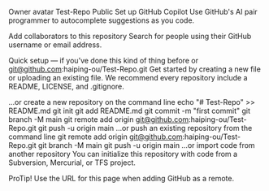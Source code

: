 Owner avatar
Test-Repo
Public
Set up GitHub Copilot
Use GitHub's AI pair programmer to autocomplete suggestions as you code.

Add collaborators to this repository
Search for people using their GitHub username or email address.

Quick setup — if you’ve done this kind of thing before
or	
git@github.com:haiping-ou/Test-Repo.git
Get started by creating a new file or uploading an existing file. We recommend every repository include a README, LICENSE, and .gitignore.

…or create a new repository on the command line
echo "# Test-Repo" >> README.md
git init
git add README.md
git commit -m "first commit"
git branch -M main
git remote add origin git@github.com:haiping-ou/Test-Repo.git
git push -u origin main
…or push an existing repository from the command line
git remote add origin git@github.com:haiping-ou/Test-Repo.git
git branch -M main
git push -u origin main
…or import code from another repository
You can initialize this repository with code from a Subversion, Mercurial, or TFS project.

 ProTip! Use the URL for this page when adding GitHub as a remote.
